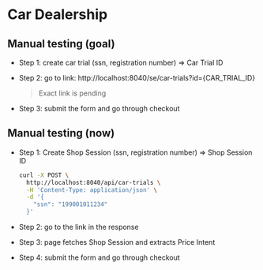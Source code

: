 # Car Dealership

## Manual testing (goal)

- Step 1: create car trial (ssn, registration number) => Car Trial ID

- Step 2: go to link: http://localhost:8040/se/car-trials?id={CAR_TRIAL_ID}

  > Exact link is pending

- Step 3: submit the form and go through checkout

## Manual testing (now)

- Step 1: Create Shop Session (ssn, registration number) => Shop Session ID

  ```bash
  curl -X POST \
    http://localhost:8040/api/car-trials \
    -H 'Content-Type: application/json' \
    -d '{
      "ssn": "199001011234"
    }'
  ```

- Step 2: go to the link in the response

- Step 3: page fetches Shop Session and extracts Price Intent

- Step 4: submit the form and go through checkout

